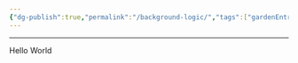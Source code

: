 ```yaml
---
{"dg-publish":true,"permalink":"/background-logic/","tags":["gardenEntry"]}
---
```


---
Hello World